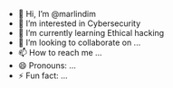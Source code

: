 - 👋 Hi, I’m @marlindim
- 👀 I’m interested in Cybersecurity
- 🌱 I’m currently learning Ethical hacking
- 💞️ I’m looking to collaborate on ...
- 📫 How to reach me ...
- 😄 Pronouns: ...
- ⚡ Fun fact: ...

<!---
marlindim/marlindim is a ✨ special ✨ repository because its `README.md` (this file) appears on your GitHub profile.
You can click the Preview link to take a look at your changes.
--->
